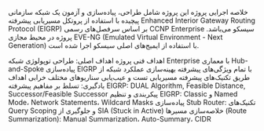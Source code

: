 خلاصه اجرایی پروژه
این پروژه شامل طراحی، پیاده‌سازی و آزمون یک شبکه سازمانی پیچیده با استفاده از پروتکل مسیریابی پیشرفته Enhanced Interior Gateway Routing Protocol (EIGRP) بر اساس سرفصل‌های رسمی CCNP Enterprise سیسکو می‌باشد. پروژه در محیط مجازی EVE-NG (Emulated Virtual Environment - Next Generation) با استفاده از ایمیج‌های اصلی سیسکو اجرا شده است.

اهداف فنی پروژه
اهداف اصلی:
طراحی توپولوژی شبکه Enterprise با معماری Hub-and-Spoke
پیاده‌سازی EIGRP با تمام ویژگی‌های پیشرفته
بهینه‌سازی عملکرد شبکه از طریق تکنیک‌های پیشرفته مسیریابی
تست و عیب‌یابی سناریوهای مختلف خرابی
اهداف یادگیری:
تسلط بر مفاهیم پیشرفته EIGRP: DUAL Algorithm, Feasible Distance, Successor/Feasible Successor
پیکربندی و تنظیم EIGRP: Classic و Named Mode، Network Statements، Wildcard Masks
پیاده‌سازی Stub Router: تکنیک‌های Query Scoping و جلوگیری از SIA (Stuck in Active)
خلاصه‌سازی مسیرها (Route Summarization): Manual Summarization، Auto-Summary، CIDR
